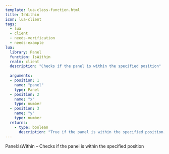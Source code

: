 ```yaml
---
template: lua-class-function.html
title: IsWithin
icon: lua-client
tags:
  - lua
  - client
  - needs-verification
  - needs-example
lua:
  library: Panel
  function: IsWithin
  realm: client
  description: "Checks if the panel is within the specified position"
  
  arguments:
  - position: 1
    name: "panel"
    type: Panel
  - position: 2
    name: "x"
    type: number
  - position: 3
    name: "y"
    type: number
  returns:
    - type: boolean
      description: "True if the panel is within the specified position, false otherwise"
---
```


<div class="lua__search__keywords">
Panel:IsWithin &#x2013; Checks if the panel is within the specified position
</div>
